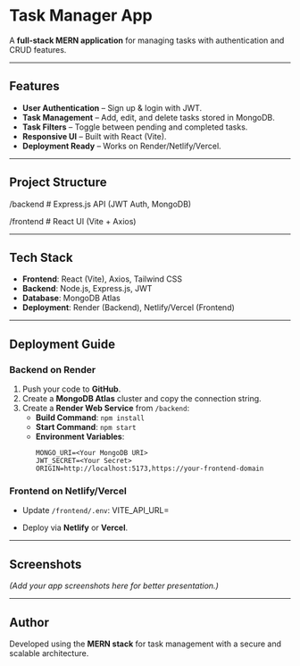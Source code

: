 # Task Manager App

A **full-stack MERN application** for managing tasks with authentication and CRUD features.

---

##  Features
- **User Authentication** – Sign up & login with JWT.
- **Task Management** – Add, edit, and delete tasks stored in MongoDB.
- **Task Filters** – Toggle between pending and completed tasks.
- **Responsive UI** – Built with React (Vite).
- **Deployment Ready** – Works on Render/Netlify/Vercel.

---

##  Project Structure
/backend # Express.js API (JWT Auth, MongoDB)

/frontend # React UI (Vite + Axios)

---

##  Tech Stack
- **Frontend**: React (Vite), Axios, Tailwind CSS
- **Backend**: Node.js, Express.js, JWT
- **Database**: MongoDB Atlas
- **Deployment**: Render (Backend), Netlify/Vercel (Frontend)

---

##  Deployment Guide

### **Backend on Render**
1. Push your code to **GitHub**.
2. Create a **MongoDB Atlas** cluster and copy the connection string.
3. Create a **Render Web Service** from `/backend`:
   - **Build Command**: `npm install`
   - **Start Command**: `npm start`
   - **Environment Variables**:
     ```
     MONGO_URI=<Your MongoDB URI>
     JWT_SECRET=<Your Secret>
     ORIGIN=http://localhost:5173,https://your-frontend-domain
     ```

### **Frontend on Netlify/Vercel**
- Update `/frontend/.env`:
VITE_API_URL=<Your Render backend URL>


- Deploy via **Netlify** or **Vercel**.

---

##  Screenshots
*(Add your app screenshots here for better presentation.)*

---

##  Author
Developed using the **MERN stack** for task management with a secure and scalable architecture.
